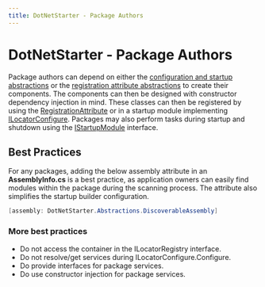 ```yaml
---
title: DotNetStarter - Package Authors
---
```

# DotNetStarter - Package Authors

Package authors can depend on either the [configuration and startup abstractions](https://www.nuget.org/packages/DotNetStarter.Abstractions/) or the [registration attribute abstractions](https://www.nuget.org/packages/DotNetStarter.RegistrationAbstractions/) to create their components. The components can then be designed with constructor dependency injection in mind. These classes can then be registered by using the [RegistrationAttribute](https://bmcdavid.github.io/DotNetStarter/register.html) or in a startup module implementing [ILocatorConfigure](https://bmcdavid.github.io/DotNetStarter/register.html). Packages may also perform tasks during startup and shutdown using the [IStartupModule](https://bmcdavid.github.io/DotNetStarter/modules.html) interface.

## Best Practices

For any packages, adding the below assembly attribute in an **AssemblyInfo.cs** is a best practice, as application owners can easily find modules within the package during the scanning process. The attribute also simplifies the startup builder configuration.

```cs
[assembly: DotNetStarter.Abstractions.DiscoverableAssembly]
```

### More best practices

* Do not access the container in the ILocatorRegistry interface.
* Do not resolve/get services during ILocatorConfigure.Configure.
* Do provide interfaces for package services.
* Do use constructor injection for package services.
